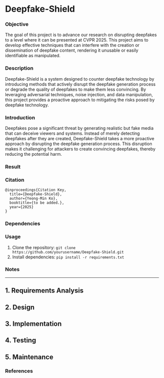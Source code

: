 # Deepfake-Shield
### Objective
The goal of this project is to advance our research on disrupting deepfakes to a level where it can be presented at CVPR 2025. This project aims to develop effective techniques that can interfere with the creation or dissemination of deepfake content, rendering it unusable or easily identifiable as manipulated.

### Description
Deepfake-Shield is a system designed to counter deepfake technology by introducing methods that actively disrupt the deepfake generation process or degrade the quality of deepfakes to make them less convincing. By leveraging adversarial techniques, noise injection, and data manipulation, this project provides a proactive approach to mitigating the risks posed by deepfake technology.

### Introduction
Deepfakes pose a significant threat by generating realistic but fake media that can deceive viewers and systems. Instead of merely detecting deepfakes after they are created, Deepfake-Shield takes a more proactive approach by disrupting the deepfake generation process. This disruption makes it challenging for attackers to create convincing deepfakes, thereby reducing the potential harm.

### Result

### Citation

```
@inproceedings{Citation Key,
  title={Deepfake-Shield},
  author={Yeong-Min Ko},
  booktitle={to be added.},
  year={2025}
}
```

### Dependencies

### Usage
1. Clone the repository: ```git clone https://github.com/yourusername/Deepfake-Shield.git``` 
2. Install dependencies: ```pip install -r requirements.txt```

### Notes

---

## 1. Requirements Analysis
## 2. Design
## 3. Implementation
## 4. Testing
## 5. Maintenance

### References
